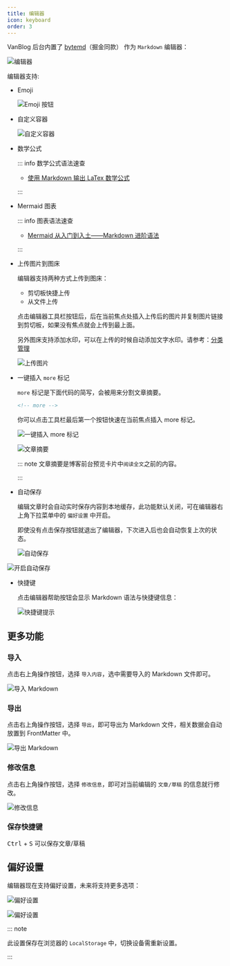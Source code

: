 ```yaml
---
title: 编辑器
icon: keyboard
order: 3
---
```


VanBlog 后台内置了 [bytemd](https://github.com/bytedance/bytemd)（掘金同款） 作为 `Markdown` 编辑器：

![编辑器](https://www.mereith.com/static/img/e0ce4ddda865c9b7827983a219468599.clipboard-2022-09-06.png)

编辑器支持:

- Emoji

  ![Emoji 按钮](https://www.mereith.com/static/img/42353fbbc0660940e238c4da9b8017cf.clipboard-2022-09-08.png)

- 自定义容器

  ![自定义容器](https://www.mereith.com/static/img/9880f893a308699193671ff3b74f246c.clipboard-2022-09-07.png)

- 数学公式

  ::: info 数学公式语法速查

  - [使用 Markdown 输出 LaTex 数学公式](https://zhuanlan.zhihu.com/p/59412540)

  :::

- Mermaid 图表

  ::: info 图表语法速查

  - [Mermaid 从入门到入土——Markdown 进阶语法](https://zhuanlan.zhihu.com/p/355997933)

  :::

- 上传图片到图床

  编辑器支持两种方式上传到图床：

  - 剪切板快捷上传
  - 从文件上传

  点击编辑器工具栏按钮后，后在当前焦点处插入上传后的图片并复制图片链接到剪切板，如果没有焦点就会上传到最上面。

  另外图床支持添加水印，可以在上传的时候自动添加文字水印。请参考：[分类管理](./tag.md#分类管理)

  ![上传图片](https://pic.mereith.com/img/0a54a1e4fe8ac47cea8fa7aea89964ca.clipboard-2022-08-29.png)

- 一键插入 `more` 标记

  `more` 标记是下面代码的简写，会被用来分割文章摘要。

  ```md
  <!-- more -->
  ```

  你可以点击工具栏最后第一个按钮快速在当前焦点插入 more 标记。

  ![一键插入 more 标记](https://pic.mereith.com/img/59550a500ed84dea504f897dbe12ed07.clipboard-2022-08-29.png)

  ![文章摘要](https://pic.mereith.com/img/b613474a616f7e2b714735cb79aeff6a.clipboard-2022-08-15.png)

  ::: note 文章摘要是博客前台预览卡片中`阅读全文`之前的内容。

  :::

- 自动保存

  编辑文章时会自动实时保存内容到本地缓存，此功能默认关闭，可在编辑器右上角下拉菜单中的 `偏好设置` 中开启。  

  即使没有点击保存按钮就退出了编辑器，下次进入后也会自动恢复上次的状态。

  ![自动保存](https://pic.mereith.com/img/85fa1dc72226c92b7b176cc40690999d.clipboard-2022-08-31.png)

![开启自动保存](https://pic.mereith.com/img/83e5a9815d0538447ef2fa97fe9c875d.clipboard-2023-06-27.webp)

- 快捷键

  点击编辑器帮助按钮会显示 Markdown 语法与快捷键信息：

  ![快捷键提示](https://pic.mereith.com/img/cabe5cdfddeedbd6e592f7aaea2f4afc.clipboard-2022-08-29.png)

## 更多功能

### 导入

点击右上角操作按钮，选择 `导入内容`，选中需要导入的 Markdown 文件即可。

![导入 Markdown](https://pic.mereith.com/img/4218768fe6d1c8d69433bde3fd98c01b.clipboard-2022-08-30.png)

### 导出

点击右上角操作按钮，选择 `导出`，即可导出为 Markdown 文件，相关数据会自动放置到 FrontMatter 中。

![导出 Markdown](https://www.mereith.com/static/img/52495adf0928d2034159a398cbc7e050.clipboard-2022-09-06.png)

### 修改信息

点击右上角操作按钮，选择 `修改信息`，即可对当前编辑的 `文章/草稿` 的信息就行修改。

![修改信息](https://www.mereith.com/static/img/52495adf0928d2034159a398cbc7e050.clipboard-2022-09-06.png)

### 保存快捷键

<kbd>Ctrl</kbd> + <kbd>S</kbd> 可以保存文章/草稿

## 偏好设置

编辑器现在支持偏好设置，未来将支持更多选项：

![偏好设置](https://www.mereith.com/static/img/52495adf0928d2034159a398cbc7e050.clipboard-2022-09-06.png)

![偏好设置](https://pic.mereith.com/img/83e5a9815d0538447ef2fa97fe9c875d.clipboard-2023-06-27.webp)

::: note

此设置保存在浏览器的 `LocalStorage` 中，切换设备需重新设置。

:::
